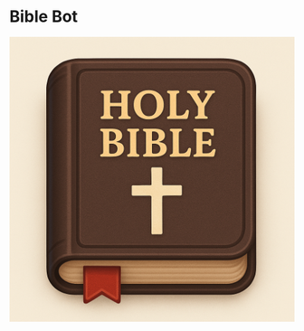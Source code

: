 # Bible Bot

![Bible Bot Logo](https://github.com/rafaelbpmt/bible-bot/blob/main/images/biblebot-icon.png)
